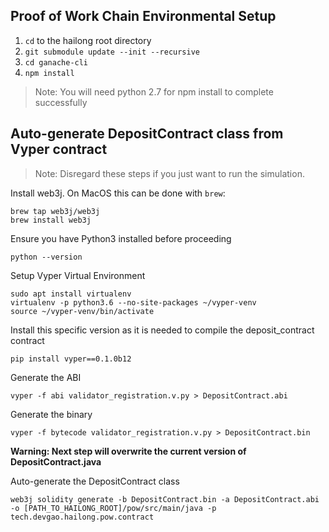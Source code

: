 ## Proof of Work Chain Environmental Setup

1. `cd` to the hailong root directory
2. `git submodule update --init --recursive`
3. `cd ganache-cli`
4. `npm install`

> Note: You will need python 2.7 for npm install to complete successfully

## Auto-generate DepositContract class from Vyper contract

> Note: Disregard these steps if you just want to run the simulation.

Install web3j.  On MacOS this can be done with `brew`:
```shell script
brew tap web3j/web3j
brew install web3j
```

Ensure you have Python3 installed before proceeding

`python --version`

Setup Vyper Virtual Environment
```
sudo apt install virtualenv
virtualenv -p python3.6 --no-site-packages ~/vyper-venv
source ~/vyper-venv/bin/activate
```

Install this specific version as it is needed to compile the deposit_contract contract

`pip install vyper==0.1.0b12`

Generate the ABI

`vyper -f abi validator_registration.v.py > DepositContract.abi`

Generate the binary

`vyper -f bytecode validator_registration.v.py > DepositContract.bin`

**Warning: Next step will overwrite the current version of DepositContract.java**

Auto-generate the DepositContract class

`web3j solidity generate -b DepositContract.bin -a DepositContract.abi -o [PATH_TO_HAILONG_ROOT]/pow/src/main/java -p tech.devgao.hailong.pow.contract`
